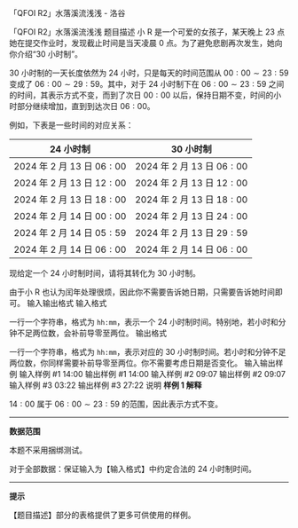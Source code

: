 



「QFOI R2」水落溪流浅浅 - 洛谷














「QFOI R2」水落溪流浅浅
题目描述
小 R 是一个可爱的女孩子，某天晚上 $23$ 点她在提交作业时，发现截止时间是当天凌晨 $0$ 点。为了避免悲剧再次发生，她向你介绍“$30$ 小时制”。

$30$ 小时制的一天长度依然为 $24$ 小时，只是每天的时间范围从 $00:00\sim 23:59$ 变成了 $06:00\sim 29:59$。其中，对于 $24$ 小时制下在 $06:00\sim 23:59$ 之间的时间，其表示方式不变，而到了次日 $00:00$ 以后，保持日期不变，时间的小时部分继续增加，直到到达次日 $06:00$。

例如，下表是一些时间的对应关系：

|$24$ 小时制|$30$ 小时制|
|:-:|:-:|
|$2024$ 年 $2$ 月 $13$ 日 $06:00$|$2024$ 年 $2$ 月 $13$ 日 $06:00$|
|$2024$ 年 $2$ 月 $13$ 日 $12:00$|$2024$ 年 $2$ 月 $13$ 日 $12:00$|
|$2024$ 年 $2$ 月 $13$ 日 $18:00$|$2024$ 年 $2$ 月 $13$ 日 $18:00$|
|$2024$ 年 $2$ 月 $14$ 日 $00:00$|$2024$ 年 $2$ 月 $13$ 日 $24:00$|
|$2024$ 年 $2$ 月 $14$ 日 $05:59$|$2024$ 年 $2$ 月 $13$ 日 $29:59$|
|$2024$ 年 $2$ 月 $14$ 日 $06:00$|$2024$ 年 $2$ 月 $14$ 日 $06:00$|

现给定一个 $24$ 小时制时间，请将其转化为 $30$ 小时制。

由于小 R 也认为闰年处理很烦，因此你不需要告诉她日期，只需要告诉她时间即可。
输入输出格式
输入格式

一行一个字符串，格式为 `hh:mm`，表示一个 $24$ 小时制时间。特别地，若小时和分钟不足两位数，会补前导零至两位。
输出格式

一行一个字符串，格式为 `hh:mm`，表示对应的 $30$ 小时制时间。若小时和分钟不足两位数，你同样需要补前导零至两位。你不需要考虑日期是否变化。
输入输出样例
输入样例 #1
14:00
输出样例 #1
14:00
输入样例 #2
09:07
输出样例 #2
09:07
输入样例 #3
03:22
输出样例 #3
27:22
说明
**样例 $1$ 解释**

$14:00$ 属于 $06:00\sim 23:59$ 的范围，因此表示方式不变。

---

**数据范围**

本题不采用捆绑测试。

对于全部数据：保证输入为【输入格式】中约定合法的 $24$ 小时制时间。

---

**提示**

【题目描述】部分的表格提供了更多可供使用的样例。






